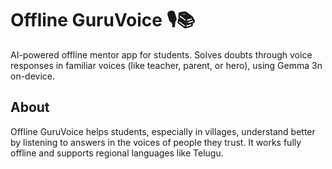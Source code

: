 # Offline GuruVoice 🎙️📚
AI-powered offline mentor app for students. Solves doubts through voice responses in familiar voices (like teacher, parent, or hero), using Gemma 3n on-device.

## About
Offline GuruVoice helps students, especially in villages, understand better by listening to answers in the voices of people they trust. It works fully offline and supports regional languages like Telugu. 



